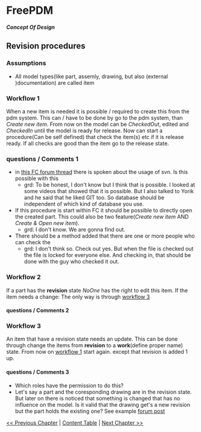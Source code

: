 # FreePDM
***Concept Of Design***


## Revision procedures


### Assumptions

- All model types(like part, assemly, drawing, but also (external )documentation) are called item


### Workflow 1

When a new item is needed it is possible / required to create this from the pdm system.
This can / have to be done by go to the pdm system, than _Create new item_.
From now on the model can be _CheckedOut_, edited and _CheckedIn_ until the model is ready for release. 
Now can start a procedure(Can be self defined) that check the item(s) etc if it is release ready. If all checks are good than the item go to the release state.

### questions / Comments 1

- in [this FC forum thread](https://forum.freecadweb.org/viewtopic.php?f=8&t=68350) there is spoken about the usage of svn. Is this possible with this
  - grd: To be honest, I don't know but I think that is possible. I looked at some videos that showed that it is possible. But I also talked to Yorik and he said that he liked GIT too. So database should be independent of which kind of database you use.
- If this procedure is start within FC it should be possible to directly open the created part. This could also be two feature(_Create new item_ AND _Create & Open new item_).
  - grd: I don't know. We are gonna find out.
- There should be a method added that there are one or more people who can check the 
   - grd: I don't think so. Check out yes. But when the file is checked out the file is locked for everyone else. And checking in, that should be done with the guy who checked it out. 

### Workflow 2

If a part has the **revision** state _NoOne_ has the right to edit this item.
If the item needs a change: The only way is through [workflow 3](#workflow-3)

#### questions / Comments 2


### Workflow 3

An item that have a revision state needs an update. This can be done through change the items from **revision** to a **work**(define proper name) state. From now on [workflow 1](#workflow-1) start again. except that revision is added 1 up.

#### questions / Comments 3

- Which roles have the permission to do this?
- Let's say a part and the coresponding drawing are in the revision state. But later on there is noticed that something is changed that has no influence on the model. Is it valid that the drawing get's a new revision but the part holds the existing one? See example [forum post](https://forum.freecadweb.org/viewtopic.php?f=8&t=68350&start=60#p594331) 
<!--I wrote it the wrong way around. Of course this change if the drawing is inside the related part / assembly. 
Let's assume i created a assembly and a drawing. everything is released and there has to be a change for example i described in the notes a type of glue that is not strong enough. is it valid to change the drawing without releasing the model. (So the drawing get release version 2, but the assembly hold release state 1)-->

[<< Previous Chapter](02-CheckoutFile.md) | [Content Table](README.md) | [Next Chapter >>](04-UIFunctions.md)